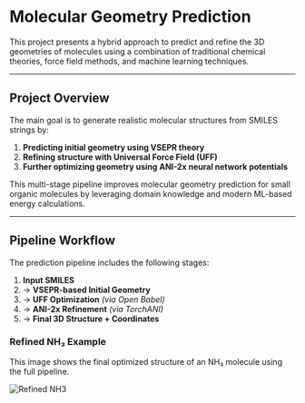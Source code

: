 # Molecular Geometry Prediction

This project presents a hybrid approach to predict and refine the 3D geometries of molecules using a combination of traditional chemical theories, force field methods, and machine learning techniques.

---

## Project Overview

The main goal is to generate realistic molecular structures from SMILES strings by:

1. **Predicting initial geometry using VSEPR theory**
2. **Refining structure with Universal Force Field (UFF)**
3. **Further optimizing geometry using ANI-2x neural network potentials**

This multi-stage pipeline improves molecular geometry prediction for small organic molecules by leveraging domain knowledge and modern ML-based energy calculations.

---

## Pipeline Workflow

The prediction pipeline includes the following stages:

1. **Input SMILES**
2. → **VSEPR-based Initial Geometry**
3. → **UFF Optimization** *(via Open Babel)*
4. → **ANI-2x Refinement** *(via TorchANI)*
5. → **Final 3D Structure + Coordinates**

### Refined NH₃ Example

This image shows the final optimized structure of an NH₃ molecule using the full pipeline.

![Refined NH3](Images/RefinedNH3.png)

